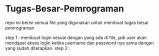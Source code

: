 # Tugas-Besar-Pemrograman
repo ini berisi semua file yang digunakan untuk membuat tugas besar pemrograman

step 1 : membuat login sesuai dengan yang ada di file, jadi user akan mendapat akses login ketika username dan password nya sama dengan yang sudah ditetapkan.
step 2 : 
